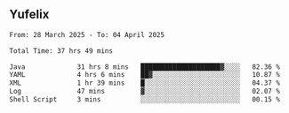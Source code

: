 ## Yufelix

<!--START_SECTION:waka-->

```txt
From: 28 March 2025 - To: 04 April 2025

Total Time: 37 hrs 49 mins

Java             31 hrs 8 mins   ████████████████████▓░░░░   82.36 %
YAML             4 hrs 6 mins    ██▓░░░░░░░░░░░░░░░░░░░░░░   10.87 %
XML              1 hr 39 mins    █░░░░░░░░░░░░░░░░░░░░░░░░   04.37 %
Log              47 mins         ▓░░░░░░░░░░░░░░░░░░░░░░░░   02.07 %
Shell Script     3 mins          ░░░░░░░░░░░░░░░░░░░░░░░░░   00.15 %
```

<!--END_SECTION:waka-->

